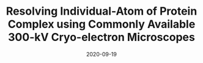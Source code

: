 ---
title: "Resolving Individual-Atom of Protein Complex using Commonly Available 300-kV Cryo-electron Microscopes"
date: '2020-09-19'
authors: "Zhang K, Pintilie GD, Li S, Schmid MF, Chiu W"
reviewers: "Wankowicz S, Fraser JS"

peer-review:
- disqus: 2c1buq7
  biorxiv: 2020.08.19.256909v1

article:
- pdf: https://www.nature.com/articles/s41422-020-00432-2
  pmid: 33139928
---